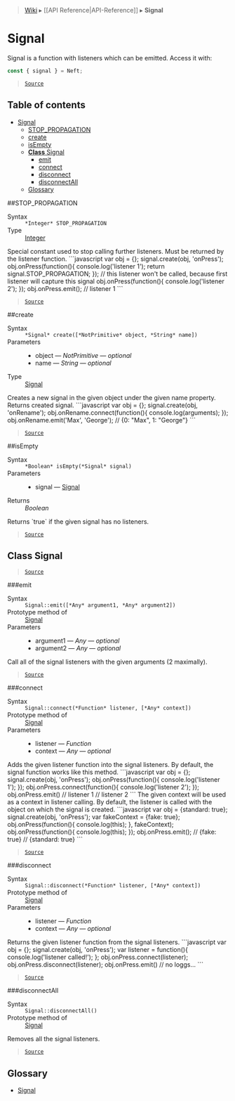 > [Wiki](Home) ▸ [[API Reference|API-Reference]] ▸ **Signal**

# Signal

Signal is a function with listeners which can be emitted.
Access it with:
```javascript
const { signal } = Neft;
```

> [`Source`](/Neft-io/neft/blob/11ce61113abf36cfee4cca0e72112ab5bff468a7/src/signal/index.litcoffee#signal)

## Table of contents
* [Signal](#signal)
  * [STOP_PROPAGATION](#stoppropagation)
  * [create](#create)
  * [isEmpty](#isempty)
  * [**Class** Signal](#class-signal)
    * [emit](#emit)
    * [connect](#connect)
    * [disconnect](#disconnect)
    * [disconnectAll](#disconnectall)
  * [Glossary](#glossary)

##STOP_PROPAGATION
<dl><dt>Syntax</dt><dd><code>&#x2A;Integer&#x2A; STOP_PROPAGATION</code></dd><dt>Type</dt><dd><a href="/Neft-io/neft/wiki/Utils-API#isinteger">Integer</a></dd></dl>
Special constant used to stop calling further listeners.
Must be returned by the listener function.
```javascript
var obj = {};
signal.create(obj, 'onPress');
obj.onPress(function(){
  console.log('listener 1');
  return signal.STOP_PROPAGATION;
});
// this listener won't be called, because first listener will capture this signal
obj.onPress(function(){
  console.log('listener 2');
});
obj.onPress.emit();
// listener 1
```

> [`Source`](/Neft-io/neft/blob/11ce61113abf36cfee4cca0e72112ab5bff468a7/src/signal/index.litcoffee#stoppropagation)

##create
<dl><dt>Syntax</dt><dd><code>&#x2A;Signal&#x2A; create([&#x2A;NotPrimitive&#x2A; object, &#x2A;String&#x2A; name])</code></dd><dt>Parameters</dt><dd><ul><li>object — <i>NotPrimitive</i> — <i>optional</i></li><li>name — <i>String</i> — <i>optional</i></li></ul></dd><dt>Type</dt><dd><a href="/Neft-io/neft/wiki/Signal-API#class-signal">Signal</a></dd></dl>
Creates a new signal in the given object under the given name property.
Returns created signal.
```javascript
var obj = {};
signal.create(obj, 'onRename');
obj.onRename.connect(function(){
  console.log(arguments);
});
obj.onRename.emit('Max', 'George');
// {0: "Max", 1: "George"}
```

> [`Source`](/Neft-io/neft/blob/11ce61113abf36cfee4cca0e72112ab5bff468a7/src/signal/index.litcoffee#create)

##isEmpty
<dl><dt>Syntax</dt><dd><code>&#x2A;Boolean&#x2A; isEmpty(&#x2A;Signal&#x2A; signal)</code></dd><dt>Parameters</dt><dd><ul><li>signal — <a href="/Neft-io/neft/wiki/Signal-API#class-signal">Signal</a></li></ul></dd><dt>Returns</dt><dd><i>Boolean</i></dd></dl>
Returns `true` if the given signal has no listeners.

> [`Source`](/Neft-io/neft/blob/11ce61113abf36cfee4cca0e72112ab5bff468a7/src/signal/index.litcoffee#isempty)

## **Class** Signal

> [`Source`](/Neft-io/neft/blob/11ce61113abf36cfee4cca0e72112ab5bff468a7/src/signal/index.litcoffee#class-signal)

###emit
<dl><dt>Syntax</dt><dd><code>Signal::emit([&#x2A;Any&#x2A; argument1, &#x2A;Any&#x2A; argument2])</code></dd><dt>Prototype method of</dt><dd><a href="/Neft-io/neft/wiki/Signal-API#class-signal">Signal</a></dd><dt>Parameters</dt><dd><ul><li>argument1 — <i>Any</i> — <i>optional</i></li><li>argument2 — <i>Any</i> — <i>optional</i></li></ul></dd></dl>
Call all of the signal listeners with the given arguments (2 maximally).

> [`Source`](/Neft-io/neft/blob/11ce61113abf36cfee4cca0e72112ab5bff468a7/src/signal/index.litcoffee#emit)

###connect
<dl><dt>Syntax</dt><dd><code>Signal::connect(&#x2A;Function&#x2A; listener, [&#x2A;Any&#x2A; context])</code></dd><dt>Prototype method of</dt><dd><a href="/Neft-io/neft/wiki/Signal-API#class-signal">Signal</a></dd><dt>Parameters</dt><dd><ul><li>listener — <i>Function</i></li><li>context — <i>Any</i> — <i>optional</i></li></ul></dd></dl>
Adds the given listener function into the signal listeners.
By default, the signal function works like this method.
```javascript
var obj = {};
signal.create(obj, 'onPress');
obj.onPress(function(){
  console.log('listener 1');
});
obj.onPress.connect(function(){
  console.log('listener 2');
});
obj.onPress.emit()
// listener 1
// listener 2
```
The given context will be used as a context in listener calling.
By default, the listener is called with the object on which the signal is created.
```javascript
var obj = {standard: true};
signal.create(obj, 'onPress');
var fakeContext = {fake: true};
obj.onPress(function(){
  console.log(this);
}, fakeContext);
obj.onPress(function(){
  console.log(this);
});
obj.onPress.emit();
// {fake: true}
// {standard: true}
```

> [`Source`](/Neft-io/neft/blob/11ce61113abf36cfee4cca0e72112ab5bff468a7/src/signal/index.litcoffee#connect)

###disconnect
<dl><dt>Syntax</dt><dd><code>Signal::disconnect(&#x2A;Function&#x2A; listener, [&#x2A;Any&#x2A; context])</code></dd><dt>Prototype method of</dt><dd><a href="/Neft-io/neft/wiki/Signal-API#class-signal">Signal</a></dd><dt>Parameters</dt><dd><ul><li>listener — <i>Function</i></li><li>context — <i>Any</i> — <i>optional</i></li></ul></dd></dl>
Returns the given listener function from the signal listeners.
```javascript
var obj = {};
signal.create(obj, 'onPress');
var listener = function(){
  console.log('listener called!');
};
obj.onPress.connect(listener);
obj.onPress.disconnect(listener);
obj.onPress.emit()
// no loggs...
```

> [`Source`](/Neft-io/neft/blob/11ce61113abf36cfee4cca0e72112ab5bff468a7/src/signal/index.litcoffee#disconnect)

###disconnectAll
<dl><dt>Syntax</dt><dd><code>Signal::disconnectAll()</code></dd><dt>Prototype method of</dt><dd><a href="/Neft-io/neft/wiki/Signal-API#class-signal">Signal</a></dd></dl>
Removes all the signal listeners.

> [`Source`](/Neft-io/neft/blob/11ce61113abf36cfee4cca0e72112ab5bff468a7/src/signal/index.litcoffee#disconnectall)

## Glossary

 - [Signal](#class-signal)

